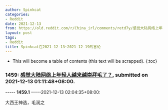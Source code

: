 ```yaml
---
author: Spinkcat
categories:
- Reddit
date: 2021-12-13
from: https://old.reddit.com/r/China_irl/comments/retd7y/感觉大陆网络上年轻人越来越崇拜毛了/
layout: post
tags:
- Reddit
title: Spinkcat在2021-12-13~2021-12-19的言论
---
```


* This will become a table of contents (this text will be scrapped).
{:toc}

### 1459: [感觉大陆网络上年轻人越来越崇拜毛了？](https://old.reddit.com/r/China_irl/comments/retd7y/感觉大陆网络上年轻人越来越崇拜毛了/), submitted on 2021-12-13 01:11:48+08:00.

----- __1459.1__ -----2021-12-13 02:04:35+08:00:

大西王神选，毛润之

